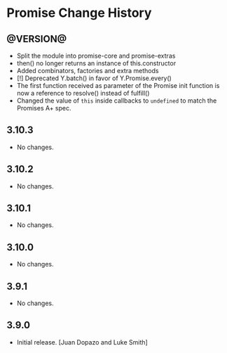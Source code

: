 Promise Change History
======================

@VERSION@
------

* Split the module into promise-core and promise-extras
* then() no longer returns an instance of this.constructor
* Added combinators, factories and extra methods
* [!] Deprecated Y.batch() in favor of Y.Promise.every()
* The first function received as parameter of the Promise init function is now
  a reference to resolve() instead of fulfill()
* Changed the value of `this` inside callbacks to `undefined` to match the
  Promises A+ spec.

3.10.3
------

* No changes.

3.10.2
------

* No changes.

3.10.1
------

* No changes.

3.10.0
------

* No changes.

3.9.1
-----

* No changes.

3.9.0
-----

* Initial release. [Juan Dopazo and Luke Smith]
